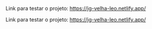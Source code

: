 

Link para testar o projeto: https://jg-velha-leo.netlify.app/

Link para testar o projeto: https://jg-velha-leo.netlify.app/
